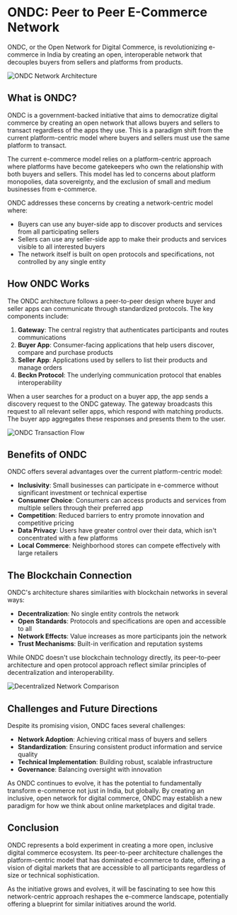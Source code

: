 
# ONDC: Peer to Peer E-Commerce Network

ONDC, or the Open Network for Digital Commerce, is revolutionizing e-commerce in India by creating an open, interoperable network that decouples buyers from sellers and platforms from products.

![ONDC Network Architecture](ondc-architecture.jpg)

## What is ONDC?

ONDC is a government-backed initiative that aims to democratize digital commerce by creating an open network that allows buyers and sellers to transact regardless of the apps they use. This is a paradigm shift from the current platform-centric model where buyers and sellers must use the same platform to transact.

The current e-commerce model relies on a platform-centric approach where platforms have become gatekeepers who own the relationship with both buyers and sellers. This model has led to concerns about platform monopolies, data sovereignty, and the exclusion of small and medium businesses from e-commerce.

ONDC addresses these concerns by creating a network-centric model where:

- Buyers can use any buyer-side app to discover products and services from all participating sellers
- Sellers can use any seller-side app to make their products and services visible to all interested buyers
- The network itself is built on open protocols and specifications, not controlled by any single entity

## How ONDC Works

The ONDC architecture follows a peer-to-peer design where buyer and seller apps can communicate through standardized protocols. The key components include:

1. **Gateway**: The central registry that authenticates participants and routes communications
2. **Buyer App**: Consumer-facing applications that help users discover, compare and purchase products
3. **Seller App**: Applications used by sellers to list their products and manage orders
4. **Beckn Protocol**: The underlying communication protocol that enables interoperability

When a user searches for a product on a buyer app, the app sends a discovery request to the ONDC gateway. The gateway broadcasts this request to all relevant seller apps, which respond with matching products. The buyer app aggregates these responses and presents them to the user.

![ONDC Transaction Flow](ondc-transaction-flow.jpg)

## Benefits of ONDC

ONDC offers several advantages over the current platform-centric model:

- **Inclusivity**: Small businesses can participate in e-commerce without significant investment or technical expertise
- **Consumer Choice**: Consumers can access products and services from multiple sellers through their preferred app
- **Competition**: Reduced barriers to entry promote innovation and competitive pricing
- **Data Privacy**: Users have greater control over their data, which isn't concentrated with a few platforms
- **Local Commerce**: Neighborhood stores can compete effectively with large retailers

## The Blockchain Connection

ONDC's architecture shares similarities with blockchain networks in several ways:

- **Decentralization**: No single entity controls the network
- **Open Standards**: Protocols and specifications are open and accessible to all
- **Network Effects**: Value increases as more participants join the network
- **Trust Mechanisms**: Built-in verification and reputation systems

While ONDC doesn't use blockchain technology directly, its peer-to-peer architecture and open protocol approach reflect similar principles of decentralization and interoperability.

![Decentralized Network Comparison](decentralized-network.jpg)

## Challenges and Future Directions

Despite its promising vision, ONDC faces several challenges:

- **Network Adoption**: Achieving critical mass of buyers and sellers
- **Standardization**: Ensuring consistent product information and service quality
- **Technical Implementation**: Building robust, scalable infrastructure
- **Governance**: Balancing oversight with innovation

As ONDC continues to evolve, it has the potential to fundamentally transform e-commerce not just in India, but globally. By creating an inclusive, open network for digital commerce, ONDC may establish a new paradigm for how we think about online marketplaces and digital trade.

## Conclusion

ONDC represents a bold experiment in creating a more open, inclusive digital commerce ecosystem. Its peer-to-peer architecture challenges the platform-centric model that has dominated e-commerce to date, offering a vision of digital markets that are accessible to all participants regardless of size or technical sophistication.

As the initiative grows and evolves, it will be fascinating to see how this network-centric approach reshapes the e-commerce landscape, potentially offering a blueprint for similar initiatives around the world.
